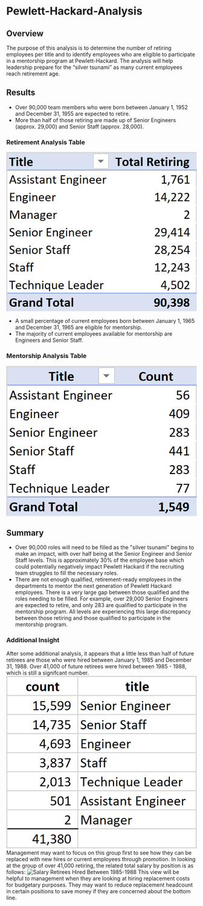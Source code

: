 # Pewlett-Hackard-Analysis
## Overview
The purpose of this analysis is to determine the number of retiring employees per title and to identify employees who are eligible to participate in a mentorship program at Pewlett-Hackard. The analysis will help leadership prepare for the “silver tsunami” as many current employees reach retirement age.
## Results
 - Over 90,000 team members who were born between January 1, 1952 and December 31, 1955 are expected to retire.
 - More than half of those retiring are made up of Senior Engineers (approx. 29,000) and Senior Staff (approx. 28,000).
### Retirement Analysis Table
 ![Retiring by Title](Analysis_Projects_Folder/Pewlett-Hackard-Analysis_Folder/Data/Retiring_by_title.png)
 - A small percentage of current employees born between January 1, 1965 and December 31, 1965 are eligible for mentorship. 
 - The majority of current employees available for mentorship are Engineers and Senior Staff.
### Mentorship Analysis Table
![Mentorship Eligibility](Analysis_Projects_Folder/Pewlett-Hackard-Analysis_Folder/Data/Mentorship_Eligibility.png)
## Summary
 - Over 90,000 roles will need to be filled as the "silver tsunami" begins to make an impact, with over half being at the Senior Engineer and Senior Staff levels.  This is approximately 30% of the employee base which could potentially negatively impact Pewlett Hackard if the recruiting team struggles to fill the necessary roles.
 - There are not enough qualified, retirement-ready employees in the departments to mentor the next generation of Pewlett Hackard employees.  There is a very large gap between those qualified and the roles needing to be filled. For example, over 29,000 Senior Engineers are expected to retire, and only 283 are qualified to participate in the mentorship program.  All levels are experiencing this large discrepancy between those retiring and those qualified to participate in the mentorship program.
### Additional Insight 
After some additional analysis, it appears that a little less than half of future retirees are those who were hired between January 1, 1985 and December 31, 1988.  Over 41,000 of future retirees were hired between 1985 - 1988, which is still a signifcant number. 
![Hire Date 1985-1988](Analysis_Projects_Folder/Pewlett-Hackard-Analysis_Folder/Data/Retirement_Hire_85_88.png)
Management may want to focus on this group first to see how they can be replaced with new hires or current employees through promotion.
In looking at the group of over 41,000 retiring, the related total salary by position is as follows:
![Salary Retirees Hired Between 1985-1988](Analysis_Projects_Folder/Pewlett-Hackard-Analysis_Folder/Data/salary_pivot.png)
This view will be helpful to management when they are looking at hiring replacement costs for budgetary purposes.  They may want to reduce replacement headcount in certain positions to save money if they are concerned about the bottom line.
